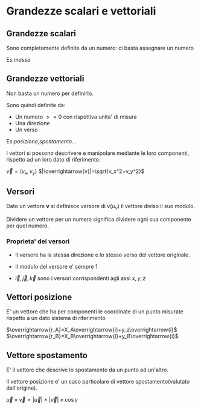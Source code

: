 # Grandezze scalari e vettoriali
## Grandezze scalari
Sono completamente definite da un numero: ci basta assegnare un numero

Es:*massa*
## Grandezze vettoriali
Non basta un numero per definirlo.

Sono quindi definite da:
- Un numero $>=0$ con  rispettiva unita' di misura 
- Una direzione
- Un verso

Es:*posizione,spostamento...*

I vettori si possono descrivere e manipolare mediante le loro componenti, rispetto ad un loro dato di riferimento.

$\overrightarrow{v}=(v_x,v_y)$ 
$|\overrightarrow{v}|=\sqrt{v_x^2+v_y^2}$

## Versori
Dato un vettore **v** si definisce versore di v($u_v$) il vettore diviso il suo modulo.

Dividere un vettore per un numero significa dividere ogni sua componente per quel numero.

### Proprieta' dei versori
- Il versore ha la stessa direzione e lo stesso verso del vettore originale.

- Il modulo del versore e' sempre 1
- $\overrightarrow{i},\overrightarrow{j},\overrightarrow{k}$ sono i versori corrispondenti agli assi $x,y,z$

## Vettori posizione
E' un vettore che ha per componenti le coordinate di un punto misurate rispetto a un dato sistema di riferimento

$\overrightarrow{r_A}=X_A\overrightarrow{i}+y_a\overrightarrow{i}$
$\overrightarrow{r_B}=X_B\overrightarrow{i}+y_B\overrightarrow{i}$
## Vettore spostamento
E' il vettore che descrive lo spostamento da un punto ad un'altro.

Il vettore posizione e' un caso particolare di vettore spostamento(valutato dall'origine).

$\overrightarrow{u}\times \overrightarrow{v}=|\overrightarrow{u}|\times|\overrightarrow{v}|\times \cos{\gamma}$

